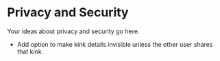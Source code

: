 <h1>Privacy and Security</h1>

<p>Your ideas about privacy and security go here.</p>

<ul>
	<li>Add option to make kink details invisible unless the other user shares that kink.</li>

</ul>